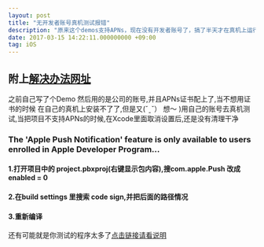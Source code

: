 ```yaml
---
layout: post
title: "无开发者账号真机测试报错"
description: "原来这个demos支持APNs，现在没有开发者账号了，搞了半天才在真机上运行起来"
date: 2017-03-15 14:22:11.000000000 +09:00
tag: iOS
---
```





## 附上[解决办法网址](http://blog.csdn.net/youshaoduo/article/details/53066983)

之前自己写了个Demo 然后用的是公司的账号,并且APNs证书配上了,当不想用证书的时候 在自己的真机上安装不了了,但是又(ˇˍˇ） 想～
)用自己的账号去真机测试,当把项目不支持APNs的时候,在Xcode里面取消设置后,还是没有清理干净

### The 'Apple Push Notification' feature is only available to users enrolled in Apple Developer Program...

#### 1.打开项目中的 project.pbxproj(右键显示包内容),搜com.apple.Push 改成 enabled = 0 
#### 2.在build settings 里搜索 code sign,并把后面的路径情况
#### 3.重新编译



还有可能就是你测试的程序太多了[点击链接请看说明](http://www.snailjj.com/2017/03/The-max-number-of-apps-for-free-development-profiles-has-been-reached/)